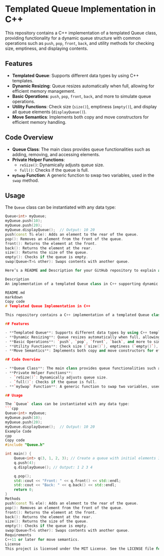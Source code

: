 # Templated Queue Implementation in C++

This repository contains a C++ implementation of a templated Queue class, providing functionality for a dynamic queue structure with common operations such as `push`, `pop`, `front`, `back`, and utility methods for checking size, emptiness, and displaying contents.

## Features

- **Templated Queue**: Supports different data types by using C++ templates.
- **Dynamic Resizing**: Queue resizes automatically when full, allowing for efficient memory management.
- **Basic Operations**: `push`, `pop`, `front`, `back`, and more to simulate queue operations.
- **Utility Functions**: Check size (`size()`), emptiness (`empty()`), and display all queue elements (`displayQueue()`).
- **Move Semantics**: Implements both copy and move constructors for efficient memory handling.

## Code Overview

- **Queue Class**: The main class provides queue functionalities such as adding, removing, and accessing elements.
- **Private Helper Functions**:
  - `reSize()`: Dynamically adjusts queue size.
  - `full()`: Checks if the queue is full.
- **`mySwap` Function**: A generic function to swap two variables, used in the `swap` method.

## Usage

The `Queue` class can be instantiated with any data type:
```cpp
Queue<int> myQueue;
myQueue.push(10);
myQueue.push(20);
myQueue.displayQueue();  // Output: 10 20
push(const T& ele): Adds an element to the rear of the queue.
pop(): Removes an element from the front of the queue.
front(): Returns the element at the front.
back(): Returns the element at the rear.
size(): Returns the size of the queue.
empty(): Checks if the queue is empty.
swap(Queue<T>& other): Swaps contents with another queue.

Here’s a README and Description for your GitHub repository to explain and document this queue implementation.

Description
An implementation of a templated Queue class in C++ supporting dynamic resizing, push/pop, and utility functions.

README.md
markdown
Copy code
# Templated Queue Implementation in C++

This repository contains a C++ implementation of a templated Queue class, providing functionality for a dynamic queue structure with common operations such as `push`, `pop`, `front`, `back`, and utility methods for checking size, emptiness, and displaying contents.

## Features

- **Templated Queue**: Supports different data types by using C++ templates.
- **Dynamic Resizing**: Queue resizes automatically when full, allowing for efficient memory management.
- **Basic Operations**: `push`, `pop`, `front`, `back`, and more to simulate queue operations.
- **Utility Functions**: Check size (`size()`), emptiness (`empty()`), and display all queue elements (`displayQueue()`).
- **Move Semantics**: Implements both copy and move constructors for efficient memory handling.

## Code Overview

- **Queue Class**: The main class provides queue functionalities such as adding, removing, and accessing elements.
- **Private Helper Functions**:
  - `reSize()`: Dynamically adjusts queue size.
  - `full()`: Checks if the queue is full.
- **`mySwap` Function**: A generic function to swap two variables, used in the `swap` method.

## Usage

The `Queue` class can be instantiated with any data type:
```cpp
Queue<int> myQueue;
myQueue.push(10);
myQueue.push(20);
myQueue.displayQueue();  // Output: 10 20
Example Code
cpp
Copy code
#include "Queue.h"

int main() {
    Queue<int> q(3, 1, 2, 3); // Create a queue with initial elements 1, 2, 3
    q.push(4);
    q.displayQueue(); // Output: 1 2 3 4

    q.pop();
    std::cout << "Front: " << q.front() << std::endl;
    std::cout << "Back: " << q.back() << std::endl;
    return 0;
}
Methods
push(const T& ele): Adds an element to the rear of the queue.
pop(): Removes an element from the front of the queue.
front(): Returns the element at the front.
back(): Returns the element at the rear.
size(): Returns the size of the queue.
empty(): Checks if the queue is empty.
swap(Queue<T>& other): Swaps contents with another queue.
Requirements
C++11 or later for move semantics.
License
This project is licensed under the MIT License. See the LICENSE file for details.

